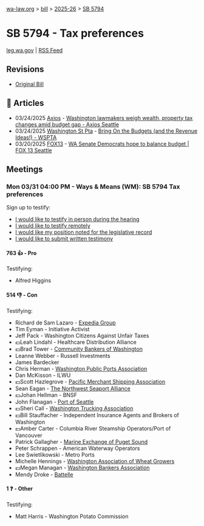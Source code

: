 [wa-law.org](/) > [bill](/bill/) > [2025-26](/bill/2025-26/) > [SB 5794](/bill/2025-26/sb/5794/)

# SB 5794 - Tax preferences
[leg.wa.gov](https://app.leg.wa.gov/billsummary?BillNumber=5794&Year=2025&Initiative=false) | [RSS Feed](./rss.xml)

## Revisions
* [Original Bill](1/)

## 📰 Articles
* 03/24/2025 [Axios](/org/axios/) - [Washington lawmakers weigh wealth, property tax changes amid budget gap - Axios Seattle](https://www.axios.com/local/seattle/2025/03/24/democrats-wealth-property-tax-budget-gap#:~:text=want%20to%20close)
* 03/24/2025 [Washington St Pta](/org/washington_st_pta/) - [Bring On the Budgets (and the Revenue Ideas!) - WSPTA](https://www.wastatepta.org/bring-on-the-budgets-and-the-revenue-ideas/#:~:text=SB%205794)
* 03/20/2025 [FOX13](/org/fox13/) - [WA Senate Democrats hope to balance budget | FOX 13 Seattle](https://www.fox13seattle.com/news/wa-senate-democrats-balance-budget#:~:text=20%20tax%20exemptions)

## Meetings
### Mon 03/31 04:00 PM - Ways & Means (WM): SB 5794 Tax preferences
Sign up to testify:
* [I would like to testify in person during the hearing](https://app.leg.wa.gov/csi/Testifier/Add?chamber=House&mId=33213&aId=166613&caId=26763&tId=1)
* [I would like to testify remotely](https://app.leg.wa.gov/csi/Testifier/Add?chamber=House&mId=33213&aId=166613&caId=26763&tId=2)
* [I would like my position noted for the legislative record](https://app.leg.wa.gov/csi/Testifier/Add?chamber=House&mId=33213&aId=166613&caId=26763&tId=3)
* [I would like to submit written testimony](https://app.leg.wa.gov/csi/Testifier/Add?chamber=House&mId=33213&aId=166613&caId=26763&tId=4)

#### 763 👍 - Pro
Testifying:
* Alfred Higgins

#### 514 👎 - Con
Testifying:
* Richard de Sam Lazaro - [Expedia Group](/org/expedia_group/)
* Tim Eyman - Initiative Activist
* Jeff Pack - Washington Citizens Against Unfair Taxes
* 💵Leah Lindahl - Healthcare Distribution Alliance
* 💵Brad Tower - [Community Bankers of Washington](/org/community_bankers_of_washington/)
* Leanne Webber - Russell Investments
* James Bardecker
* Chris Herman - [Washington Public Ports Association](/org/washington_public_ports_association/)
* Dan McKisson - ILWU
* 💵Scott Hazlegrove - [Pacific Merchant Shipping Association](/org/pacific_merchant_shipping_association/)
* Sean Eagan - [The Northwest Seaport Alliance](/org/the_northwest_seaport_alliance/)
* 💵Johan Hellman - BNSF
* John Flanagan - [Port of Seattle](/org/port_of_seattle/)
* 💵Sheri Call - [Washington Trucking Association](/org/washington_trucking_association/)
* 💵Bill Stauffacher - Independent Insurance Agents and Brokers of Washington
* 💵Amber Carter - Columbia River Steamship Operators/Port of Vancouver
* Patrick Gallagher - [Marine Exchange of Puget Sound](/org/marine_exchange_of_puget_sound/)
* Peter Schrappen - American Waterway Operators
* Lee Swietlikowski - Metro Ports
* Michelle Hennings - [Washington Association of Wheat Growers](/org/washington_association_of_wheat_growers/)
* 💵Megan Managan - [Washington Bankers Association](/org/washington_bankers_association/)
* Mendy Droke - [Battelle](/org/battelle/)

#### 1 ❓ - Other
Testifying:
* Matt Harris - Washington Potato Commission
